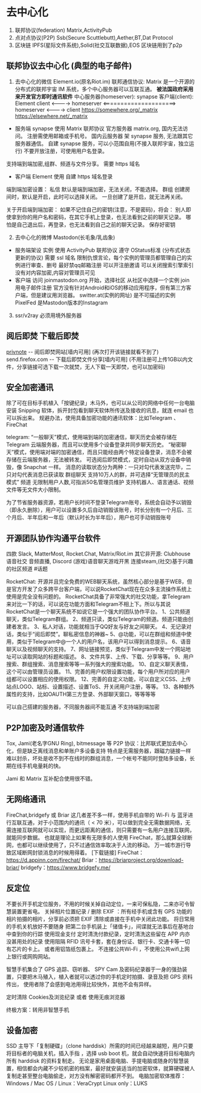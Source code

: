 # 去中心化
1. 联邦协议(federation) Matrix,ActivityPub
2. 点对点协议(P2P) Ssb(Secure Scuttlebutt),Aether,BT,Dat Protocol
3. 区块链 IPFS(星际文件系统),Solid(社交互联数据),EOS
   区块链用到了p2p

## 联邦协议去中心化 (典型的电子邮件)

1. 去中心化的微信 Element.io(原名Riot.im)
联邦通信协议: Matrix 是一个开源的分布式的联邦宇宙 IM 系统，多个中心服务器可以互联互通。
    **被法国政府采用来开发官方即时通讯软件**
中心服务器(homeserver): synapse 
客户端(client): Element
client <----> homeserver <=====================> homeserver <----> client
       https://somewhere.org/_matrix      https://elsewhere.net/_matrix

- 服务端 synapse
使用 Matrix 联邦协议
    官方服务器 matrix.org, 国内无法访问。
        注册需使用邮箱或手机号。
    国内云服务器 架 synapse 服务, 无法跟其它服务器通信。
    自建 synapse 服务，可以小范围自用(不接入联邦宇宙，独立运行)
        不要开放注册，可使用用户名登录。

支持端到端加密,组群、频道与文件分享。
需要 https 域名

- 客户端 Element
使用 自建 https 域名登录

端到端加密设置：
私信 默认是端到端加密，无法关闭，不能选择。
群组 创建房间时，默认是开启，此时可以选择关闭。 一旦创建了是开启，就无法再关闭。

关于开启端到端加密：
    如果不记住自己的密钥(注意，不是密码)，将会：
        别人即使拿到你的用户名和密码，在其它手机上登录，也无法看到之前的聊天记录。
        哪怕是自己退出后，再登录，也无法看到自己之前的聊天记录。 
    保存好密钥


2. 去中心化的微博 Mastodon(长毛象/乳齿象)
- 服务端架设 实例
使用 ActivityPub 联邦协议
遵守 OStatus标准 (分布式状态更新的协议)
需要 ssl 域名
限制仇恨言论，每个实例的管理员都管理自己的实例进行审查、删号
最好禁qq邮箱注册
可以开注册邀请
可以关闭搜索引擎索引
没有对内容加密,内容对管理员可见
- 客户端
访问 joinmastodon.org 开始，选择社区
从社区中选择一个实例 join 
用电子邮件注册
官方没有针对Android和iOS的移动应用程序，但有第三方客户端，但是建议用浏览器。
switter.at(实例的网址) 是不可描述的实例
PixelFed 是Mastodon版本的Instagram

3. ssr/v2ray 必须用境外服务器

## 阅后即焚 下载后即焚
[privnote](privnote.com)  -- 阅后即焚网站[墙内可用]  (再次打开该链接就看不到了)
send.firefox.com -- 下载后即焚文件分享[墙内可用]  (不用注册可上传1GB以内文件，分享链接可选下载一次就焚，无人下载一天即焚，也可以加密码)

## 安全加密通讯
除了可在目标手机植入「按键纪录」木马外，也可以从公司的网络中任何一台电脑安装 Snipping 软体，拆开封包看到聊天软体所传送及接收的讯息，就连 email 也可以拆出来。
规避办法，使用具备加密功能的通讯软体：比如Telegram 、FireChat

telegram: 
“一般聊天”模式，使用端到端的加密通信，聊天历史会被存储在 Telegram 云端服务器，而且可以使用多个设备登录并同步聊天历史。
“秘密聊天”模式，使用端对端的加密通信，而且只能经由两个特定设备登录，消息不会被存储在云端服务器，无法被转发。 可选阅后即焚模式，定时自动从双方设备中销毁，像 Snapchat 一样。
消息的读取状态分为两种：一只对勾代表发送完毕，二只对勾代表消息已获读取
群组聊天 支持10万人的群，并可选择“无管理员的民主模式”
频道 无限制用户人数,可指派50名管理员维护
支持机器人、语言通话、视频文件等无文件大小限制。

为了节省服务器资源，若用户长时间不登录Telegram账号，系统会自动予以销毁（即永久删除），用户可以设置多久后自动销毁该账号，时长分别有一个月后、三个月后、半年后和一年后（默认时长为半年后），用户也可手动销毁账号

## 开源团队协作沟通平台软件
四款 Slack, MatterMost, Rocket.Chat, Matrix/Riot.im
其它非开源:
Clubhouse 语音社交 音频直播, 
Discord (游戏)语音聊天游戏开黑 连接steam,(社交)基于兴趣的社区频道 #话题

RocketChat:
开源并且完全免费的WEB聊天系统，虽然核心部分是基于WEB，但是官方开发了众多跨平台客户端，可以说RocketChat现在在众多主流操作系统上使用是完全没有问题的。
RocketChat具备了非常强大的社交功能，拿Telegram来对比一下的话，可以说在功能方面和Telegram不相上下。所以与其说RocketChat是一个聊天系统不如说它是一个强大的团队协作平台。
1、公共频道聊天，类似Telegram群组。
2、频道只读，类似Telegram的频道。频道只能由创建者发言。
3、私人对话，功能就相当于QQ好友与好友之间聊天。
4、无记录对话，类似于“阅后即焚”。聊私密信息的神器~
5、@功能，可以在群组和频道中使用，类似于Telegram中@一个人的用户名，该用户可以得到消息提示。
6、语音聊天以及视频聊天的支持。
7、网址链接预览，类似于Telegram中发一个网站地址可以读取网站的标题和描述。
8、文件共享、上传、下载、分享等等。
9、用户搜索、群组搜索、消息搜索等等一系列强大的搜索功能。
10、自定义聊天表情，这个可以由管理员设置。
11、完善的用户权限设置功能，每个用户所对应的用户组都可以设置相应的使用权限。
12、完善的自定义功能，可以自定义CSS、上传站点LOGO、站标、设置描述、设置ToS、开关闭用户注册，等等。
13、各种额外属性的支持，比如OAUTH第三方登录、外部聊天窗口，等等等等

可以自己搭建的服务器，不同服务器间不能互通
不支持端到端加密

## P2P加密及时通信软件
Tox, Jami(老名字GNU Ring), bitmessage 等 P2P 协议：比邦联式更加去中心化，但是缺乏离线消息和单账户多设备支持
特点是无需服务器，跟磁力链接一样难以封杀，坏处是收不到不在线时的群组消息，一个帐号不能同时登陆多设备，长期在线手机电量耗的快。

Jami 和 Matrix 互补配合使用很不错。


## 无网络通讯
FireChat,bridgefy 或 Briar
这几者差不多一样，使用手机自带的 Wi-Fi 与 蓝牙进行互联互通，对于小范围内的通讯（ < 70 米），可以做到完全无需数据网络，无需连接互联网就可以实现，而更远距离的通信，则只需要有一名用户连接互联网，就能同步数据。
也就是理论上如果有无限多的人使用 FireChat，那么就算全球断网，也都可以继续使用了，只不过通信效率取决于人流的移动。
万一城市游行导致区域断网封锁消息的时候用得着。
[下载链接]
FireChat：https://d.appinn.com/firechat/
Briar：https://briarproject.org/download-briar/
bridgefy：https://www.bridgefy.me/

## 反定位
不要长开手机定位服务，不用的时候关掉自动定位，一来可保私隐，二来亦可令智慧装置更省电。
关掉相片位置纪录 / 删除 EXIF ：所有经手机或含有 GPS 功能的相片拍摄的相片，分享前必须把 EXIF 清除或直接在手机中关闭此功能。
将日常用的手机关机放好不要随身
把第二台手机装上「储值卡」，间谍就无法事后在基地台中查到你的行踪
使用现金支付
定时清洗付款纪录，定时清洗这些留在 APP 内亦没甚用处的纪录
使用阻隔 RFID 讯号卡套，套在身份证、银行卡、交通卡等一切有芯片的卡上。 或者用铝箔纸包裹上。
不连接公共Wi-Fi ，不使用公共wifi上网上银行或网购网站。

智慧手机集合了 GPS 追踪、窃听器、 SPY Cam 及密码纪录器于一身的强劲装置，只要把木马殖入，植入者就可以透过你的手机定时拍摄、录音及把 GPS 资料传出， 使用者除了会感到电池用得比较快外，其他不会有异样。

定时清除 Cookies及浏览纪录 或者 使用无痕浏览器

终极方案：转用非智慧手机

## 设备加密
SSD 主导下「复制硬碟」（clone harddisk）所需的时间已经越来越短，用户只要将目标者的电脑关机，插入手指 ，选择 usb boot 机，就会自动快速将目标电脑内所有 harddisk 的资料复制走。
无论是家用桌面电脑、手提电脑或随身的智慧装置，相信都会内藏不少较机密的档案，最好就安装适当的加密软体，就算硬碟被人复制走甚至整台电脑偷走，对方没有解密密码都开不到。
电脑加密软体推荐：
Windows / Mac OS / Linux：VeraCrypt
Linux only：LUKS
